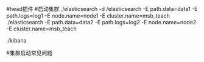 #head插件
#启动集群
./elasticsearch -d
/elasticsearch -E path.data=data1 -E path.logs=log1 -E node.name=node1 -E cluster.name=msb_teach
./elasticsearch -E path.data=data2 -E path.logs=log2 -E node.name=node2 -E cluster.name=msb_teach

./kibana

#集群启动常见问题
[](https://www.cnblogs.com/cnsdhzzl/p/9401829.html)
[](https://www.cnblogs.com/hellxz/p/11057234.html)
